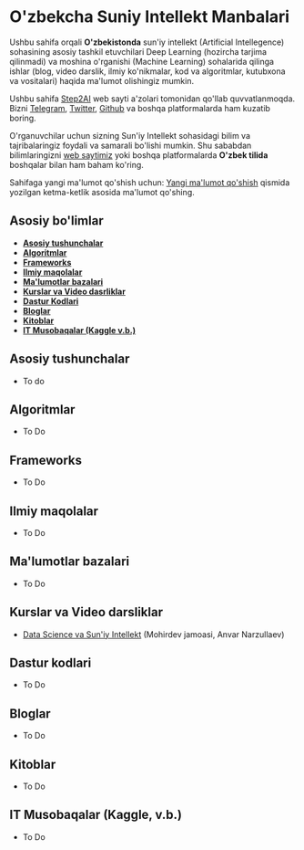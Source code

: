 # O'zbekcha Suniy Intellekt Manbalari
Ushbu sahifa orqali **O'zbekistonda** sun'iy intellekt (Artificial Intellegence) sohasining asosiy tashkil etuvchilari Deep Learning (hozircha tarjima qilinmadi) va moshina o'rganishi (Machine Learning) sohalarida qilinga ishlar (blog, video darslik, ilmiy ko'nikmalar, kod va algoritmlar, kutubxona va vositalari) haqida ma'lumot olishingiz mumkin.


Ushbu sahifa [Step2AI](https://step2ai.com/) web sayti a'zolari tomonidan qo'llab quvvatlanmoqda. Bizni [Telegram](https://t.me/step2ai), [Twitter](https://twitter.com/step2aiofficial), [Github](https://github.com/Step2AI) va boshqa platformalarda ham kuzatib boring. 

O'rganuvchilar uchun sizning Sun'iy Intellekt sohasidagi bilim va tajribalaringiz foydali va samarali bo'lishi mumkin. Shu sababdan bilimlaringizni [web saytimiz](https://step2ai.com/) yoki boshqa platformalarda **O'zbek tilida** boshqalar bilan ham baham ko'ring.


Sahifaga yangi ma'lumot qo'shish uchun: [Yangi ma'lumot qo'shish](https://github.com/Step2AI/Uzbekcha-Suniy-Intellekt-manbalari/blob/main/contributing.md) qismida yozilgan ketma-ketlik asosida ma'lumot qo'shing.


## Asosiy bo'limlar

* **[Asosiy tushunchalar](#asosiy-tushunchalar)**
* **[Algoritmlar](#algoritmlar)**
* **[Frameworks](#frameworks)**
* **[Ilmiy maqolalar](#ilmiy-maqolalar)**
* **[Ma'lumotlar bazalari](#malumotlar-bazalari)**
* **[Kurslar va Video dasrliklar](#video-darsliklar)**
* **[Dastur Kodlari](#dastur-kodlari)**
* **[Bloglar](#bloglar)**
* **[Kitoblar](#kitoblar)**
* **[IT Musobaqalar (Kaggle v.b.)](#it-musobaqalar)**

## Asosiy tushunchalar
* To do 

## Algoritmlar
* To Do

## Frameworks
* To Do

## Ilmiy maqolalar
* To Do

## Ma'lumotlar bazalari
* To Do

## Kurslar va Video darsliklar
* [Data Science va Sun'iy Intellekt](https://praktikum.mohirdev.uz/data-science-va-suniy-intellekt) (Mohirdev jamoasi, Anvar Narzullaev)

## Dastur kodlari
* To Do

## Bloglar
* To Do

## Kitoblar
* To Do

## IT Musobaqalar (Kaggle, v.b.)
* To Do
